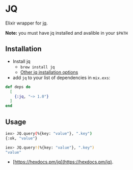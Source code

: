 # JQ
Elixir wrapper for [jq](https://stedolan.github.io/jq/). 

**Note:** you must have jq installed and avalible in your `$PATH`

## Installation
* Install jq 
    * `brew install jq`
    * [Other jq installation options](https://stedolan.github.io/jq/download/)
* add `jq` to your list of dependencies in `mix.exs`:

```elixir
def deps do
  [
    {:jq, "~> 1.0"}
  ]
end
```

## Usage
```bash
iex> JQ.query(%{key: "value"}, ".key")
{:ok, "value"}

iex> JQ.query!(%{key: "value"}, ".key")
"value"
```

* [https://hexdocs.pm/jq](https://hexdocs.pm/jq).

